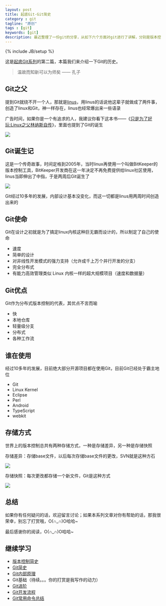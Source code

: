```yaml
---
layout: post
title: 起底Git-Git简史
category : git
tagline: "原创"
tags : [git]
keywords: [git]
description: 最近整理了一份git的分享，从如下六个方面对git进行了讲解，分别是版本控制简史，Git简史，Git内部原理，Git基础，Git进阶，Git开发流程
---
```

{% include JB/setup %}

这是[起底Git系列](http://yanhaijing.com/git/2017/01/19/deep-git-0/)的第二篇，本篇我们来介绍一下Git的历史。

> 温故而知新可以为师矣 —— 孔子

## Git之父
提到Git就绕不开一个人，那就是[linus](https://github.com/torvalds)，用linus的话说他这辈子就做成了两件事，创造了linux和Git，神一样存在，linus也经常爆出来一些语录

广告时间，如果你是一个有追求的人，我建议你看下这本书——《[只是为了好玩:Linux之父林纳斯自传](https://www.amazon.cn/gp/product/B00MB51SAI/ref=as_li_qf_sp_asin_il_tl?ie=UTF8&camp=536&creative=3200&creativeASIN=B00MB51SAI&linkCode=as2&tag=yanhaijing-23)》，里面也提到了Git的诞生

[![]({{BLOG_IMG}}459.jpg)](https://www.amazon.cn/gp/product/B00MB51SAI/ref=as_li_qf_sp_asin_il_tl?ie=UTF8&camp=536&creative=3200&creativeASIN=B00MB51SAI&linkCode=as2&tag=yanhaijing-23)

## Git诞生记
这是一个传奇故事，时间定格到2005年，当时linux再使用一个叫做BitKeeper的版本控制工具，BitKeeper开发商在这一年决定不再免费提供给linux社区使用，linus当即伸出了中指，于是两周后Git诞生了

![]({{BLOG_IMG}}460.png)

Git经过10多年的发展，内部设计基本没变化，而这一切都是linus用两周时间创造出来的

## Git使命
Git在设计之初就是为了搞定linux内核这种巨无霸而设计的，所以制定了自己的使命

- 速度
- 简单的设计
- 对非线性开发模式的强力支持（允许成千上万个并行开发的分支）
- 完全分布式
- 有能力高效管理类似 Linux 内核一样的超大规模项目（速度和数据量）

## Git优点
Git作为分布式版本控制的代表，其优点不言而喻

- 快
- 本地仓库
- 轻量级分支
- 分布式
- 各种工作流

## 谁在使用
经过10多年的发展，目前绝大部分开源项目都在使用Git，目前Git已经处于霸主地位

- Git
- Linux Kernel
- Eclipse
- Perl 
- Android
- TypeScript
- webkit


## 存储方式
世界上的版本控制总共有两种存储方式，一种是存储差异，另一种是存储快照

存储差异：存储base文件，以后每次存储base文件的更改，SVN就是这种方石

![]({{BLOG_IMG}}461.png)

存储快照：每次更改都存储一个新文件，Git是这种方式

![]({{BLOG_IMG}}462.png)

## 总结
如果你有任何疑问的话，欢迎留言讨论；如果本系列文章对你有帮助的话，那我很荣幸，别忘了打赏哦，O(∩_∩)O哈哈~

最后感谢你的阅读，O(∩_∩)O哈哈~

## 继续学习
- [版本控制简史](http://yanhaijing.com/git/2017/01/19/deep-git-1/)
- [Git简史](http://yanhaijing.com/git/2017/01/19/deep-git-2/)
- [Git内部原理](http://yanhaijing.com/git/2017/02/08/deep-git-3/)
- Git基础（待续。。。你的打赏是我写作的动力）
- [Git进阶](http://yanhaijing.com/git/2017/02/09/deep-git-5/)
- [Git开发流程](http://yanhaijing.com/git/2017/02/09/deep-git-6/)
- [Git常用命令总结](http://yanhaijing.com/git/2014/11/01/my-git-note/)
